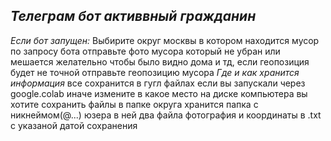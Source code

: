 ## _Телеграм бот активвный гражданин_
_Если бот запущен:_
Выбирите округ москвы в котором находится мусор
по запросу бота отправьте фото мусора который не убран или мешается желательно чтобы было видно дома и тд, если геопозиция будет не точной
отправьте геопозицию мусора
_Где и как хранится информация_
все сохранится в гугл файлах если вы запускали через google.colab иначе измените в какое место на диске компьютера вы хотите сохранить файлы
в папке округа хранится папка с никнеймом(@...) юзера в ней два файла фотография и координаты в .txt с указаной датой сохранения
